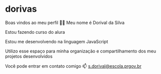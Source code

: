 # dorivas

Boas vindos ao meu perfil 💙💙
Meu nome é Dorival da Silva

Estou fazendo curso do alura 

Estou me desenvolvendo na linguagem JavaScript

Utilizo esse espaço para minha organização e compartilhamento dos meu projetos desenvolvidos

Você pode entrar em contato comigo 📫
s.dorival@escola.prgov.br
